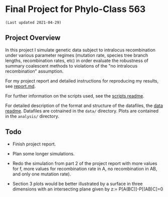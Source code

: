 # Final Project for Phylo-Class 563
	(Last updated 2021-04-29)


## Project Overview
In this project I simulate genetic data subject to intralocus recombination
under various parameter regimes (mutation rate, species tree branch lengths,
recombination rates, etc) in order evaluate the robustness of summary coalescent
methods to violations of the "no intralocus recombination" assumption.

For my project report and detailed instructions for reproducing my results, see
[report.md](report.md).

For further information on the scripts used, see the [scripts
readme](scripts/readme.md).

For detailed description of the format and structure of the datafiles, the [data
readme](data/readme.md). Datafiles are cotnained in the `data/` directory. Plots
are contained in the `analysis/` directory.


## Todo
* Finish project report. 

* Plan some longer simulations. 

* Redo the simulation from part 2 of the project report with more values for f,
  more values for recombination rate in A, no recombination in AB, and only one
  mutation rate).
  
* Section 3 plots would be better illustrated by a surface in three dimensions
  with an intersecting plane given by z:= P[A(BC)]-P[(AB)C]=0
